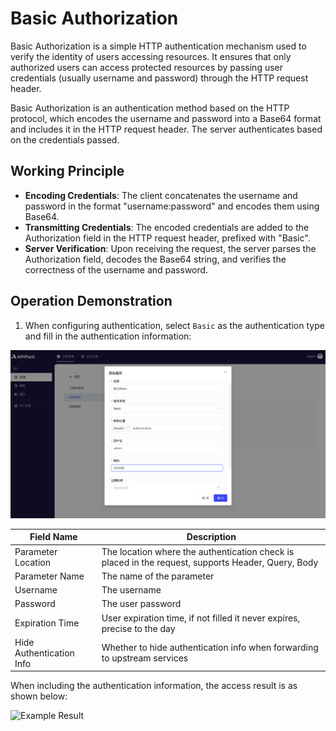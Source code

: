 # Basic Authorization

Basic Authorization is a simple HTTP authentication mechanism used to verify the identity of users accessing resources. It ensures that only authorized users can access protected resources by passing user credentials (usually username and password) through the HTTP request header.

Basic Authorization is an authentication method based on the HTTP protocol, which encodes the username and password into a Base64 format and includes it in the HTTP request header. The server authenticates based on the credentials passed.

## **Working Principle**

* **Encoding Credentials**: The client concatenates the username and password in the format "username:password" and encodes them using Base64.
* **Transmitting Credentials**: The encoded credentials are added to the Authorization field in the HTTP request header, prefixed with "Basic".
* **Server Verification**: Upon receiving the request, the server parses the Authorization field, decodes the Base64 string, and verifies the correctness of the username and password.

## Operation Demonstration

1. When configuring authentication, select `Basic` as the authentication type and fill in the authentication information:

![Example Image](images/2024-08-13/c888ad70e92ecc19a1e58ac86ed9a1916b390dd26c567ea95bc19a706b0fda3e.png)

| Field Name       | Description                                                  |
| ---------------- | ------------------------------------------------------------ |
| Parameter Location | The location where the authentication check is placed in the request, supports Header, Query, Body |
| Parameter Name   | The name of the parameter                                    |
| Username         | The username                                                |
| Password         | The user password                                            |
| Expiration Time  | User expiration time, if not filled it never expires, precise to the day |
| Hide Authentication Info | Whether to hide authentication info when forwarding to upstream services |

When including the authentication information, the access result is as shown below:

![Example Result](http://data.eolinker.com/course/wClSGBW4d8ce3fb12bc7055cd38583b6d0d98d0d8c8c075.png)